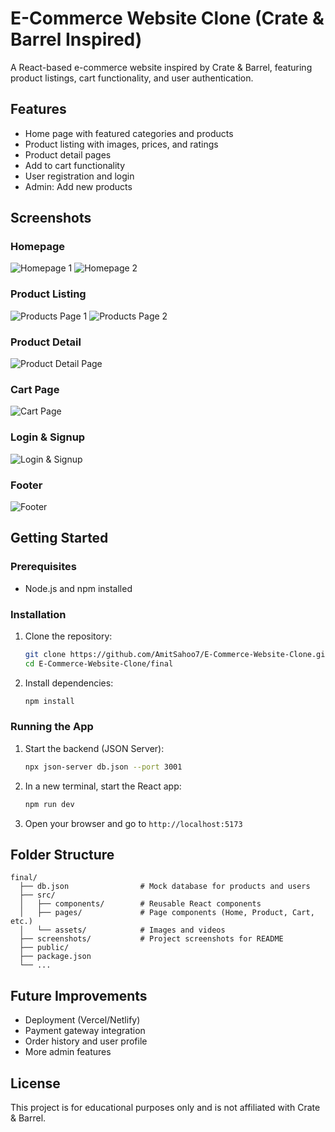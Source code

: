 # E-Commerce Website Clone (Crate & Barrel Inspired)

A React-based e-commerce website inspired by Crate & Barrel, featuring product listings, cart functionality, and user authentication.

## Features
- Home page with featured categories and products
- Product listing with images, prices, and ratings
- Product detail pages
- Add to cart functionality
- User registration and login
- Admin: Add new products

## Screenshots

### Homepage
![Homepage 1](final/screenshots/homepage1.png)
![Homepage 2](./screenshots/homepage2.png)

### Product Listing
![Products Page 1](./screenshots/Productspage1.png)
![Products Page 2](./screenshots/Productspage2.png)

### Product Detail
![Product Detail Page](./screenshots/ProductDetailpage.png)

### Cart Page
![Cart Page](./screenshots/CartPage.png)

### Login & Signup
![Login & Signup](./screenshots/Login:Signup.png)

### Footer
![Footer](./screenshots/footer.png)

## Getting Started

### Prerequisites
- Node.js and npm installed

### Installation
1. Clone the repository:
   ```bash
   git clone https://github.com/AmitSahoo7/E-Commerce-Website-Clone.git
   cd E-Commerce-Website-Clone/final
   ```
2. Install dependencies:
   ```bash
   npm install
   ```

### Running the App
1. Start the backend (JSON Server):
   ```bash
   npx json-server db.json --port 3001
   ```
2. In a new terminal, start the React app:
   ```bash
   npm run dev
   ```
3. Open your browser and go to `http://localhost:5173`

## Folder Structure
```
final/
  ├── db.json                # Mock database for products and users
  ├── src/
  │   ├── components/        # Reusable React components
  │   ├── pages/             # Page components (Home, Product, Cart, etc.)
  │   └── assets/            # Images and videos
  ├── screenshots/           # Project screenshots for README
  ├── public/
  ├── package.json
  └── ...
```

## Future Improvements
- Deployment (Vercel/Netlify)
- Payment gateway integration
- Order history and user profile
- More admin features

## License
This project is for educational purposes only and is not affiliated with Crate & Barrel. 

